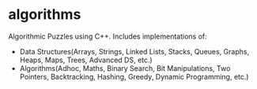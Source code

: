 # algorithms
Algorithmic Puzzles using C++. Includes implementations of:
 - Data Structures(Arrays, Strings, Linked Lists, Stacks, Queues, Graphs, Heaps, Maps, Trees, Advanced DS, etc.)
 - Algorithms(Adhoc, Maths, Binary Search, Bit Manipulations, Two Pointers, Backtracking, Hashing, Greedy, Dynamic Programming, etc.)
